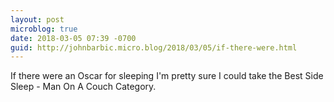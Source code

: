 ```yaml
---
layout: post
microblog: true
date: 2018-03-05 07:39 -0700
guid: http://johnbarbic.micro.blog/2018/03/05/if-there-were.html
---
```

If there were an Oscar for sleeping I'm pretty sure I could take the Best Side Sleep - Man On A Couch Category.
